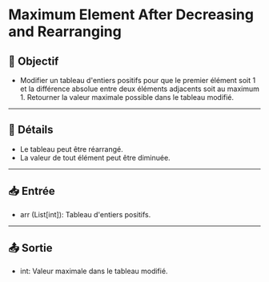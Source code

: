 # Maximum Element After Decreasing and Rearranging

## 🎯 Objectif

  - Modifier un tableau d'entiers positifs pour que le premier élément soit 1 et la différence absolue entre deux éléments adjacents soit au maximum 1. Retourner la valeur maximale possible dans le tableau modifié.

---

## 📝 Détails

  - Le tableau peut être réarrangé.
  - La valeur de tout élément peut être diminuée.

---

## 📥 Entrée

  - arr (List[int]): Tableau d'entiers positifs.

---

## 📤 Sortie

  - int: Valeur maximale dans le tableau modifié.


